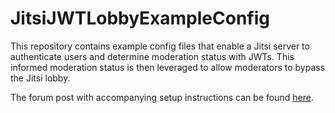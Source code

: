 # JitsiJWTLobbyExampleConfig
This repository contains example config files that enable a Jitsi server to authenticate users and determine moderation status with JWTs.  This informed moderation status is then leveraged to allow moderators to bypass the Jitsi lobby.

The forum post with accompanying setup instructions can be found [here](https://community.jitsi.org/t/tutorial-example-jwt-authentication-lobby/110230).
